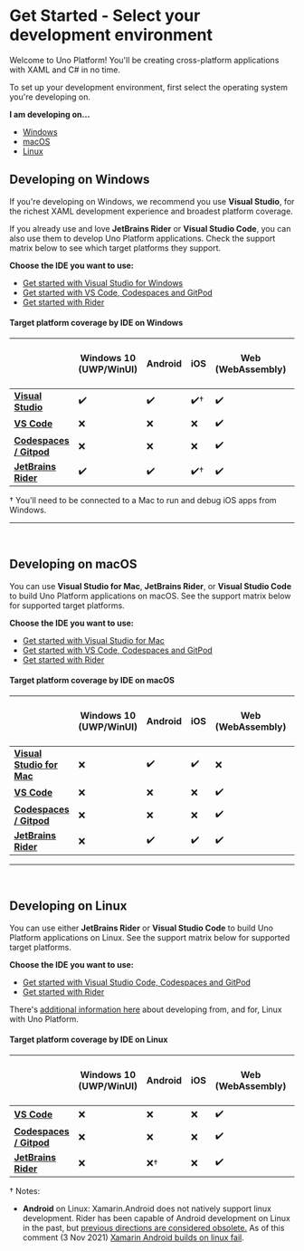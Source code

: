 # Get Started - Select your development environment

Welcome to Uno Platform! You'll be creating cross-platform applications with XAML and C# in no time.

To set up your development environment, first select the operating system you're developing on.

**I am developing on...**

 - [Windows](#developing-on-windows)
 - [macOS](#developing-on-macos)
 - [Linux](#developing-on-linux)

 ## Developing on Windows

If you're developing on Windows, we recommend you use **Visual Studio**, for the richest XAML development experience and broadest platform coverage. 

If you already use and love **JetBrains Rider** or **Visual Studio Code**, you can also use them to develop Uno Platform applications. Check the support matrix below to see which target platforms they support.

**Choose the IDE you want to use:**

 - [Get started with Visual Studio for Windows](get-started-vs.md)
 - [Get started with VS Code, Codespaces and GitPod](get-started-vscode.md)
 - [Get started with Rider](get-started-rider.md)

 #### Target platform coverage by IDE on Windows

|                                                  | Windows 10 (UWP/WinUI)     | Android | iOS | Web (WebAssembly) | macOS (Xamarin) | macOS (Skia-Gtk) | Linux (Skia-Gtk) | Windows 7+ (Skia-WPF) |
|--------------------------------------------------|----------------------------|---------|-----|-------------------|---------------- |------------------|------------------|-----------------------|
| [**Visual Studio**](get-started-vs.md)           | ✔️                         | ✔️     | ✔️† | ✔️               | ❌             | ✔️               | ✔️              | ✔️                   |
| [**VS Code**](get-started-vscode.md)             | ❌                         | ❌     | ❌  | ✔️               | ❌             | ✔️               | ✔️              | ✔️                   |
| [**Codespaces / Gitpod**](get-started-vscode.md) | ❌                         | ❌     | ❌  | ✔️               | ❌             | ✔️               | ✔️              | ✔️                   |
| [**JetBrains Rider**](get-started-rider.md)      | ✔️                         | ✔️     | ✔️† | ✔️               | ❌             | ✔️             | ✔️              | ✔️                   |


 † You'll need to be connected to a Mac to run and debug iOS apps from Windows.

 ***
 <br>

 ## Developing on macOS

You can use **Visual Studio for Mac**, **JetBrains Rider**, or **Visual Studio Code** to build Uno Platform applications on macOS. See the support matrix below for supported target platforms.

**Choose the IDE you want to use:**

 - [Get started with Visual Studio for Mac](get-started-vsmac.md)
 - [Get started with VS Code, Codespaces and GitPod](get-started-vscode.md)
 - [Get started with Rider](get-started-rider.md)

 #### Target platform coverage by IDE on macOS

|                                                   | Windows 10 (UWP/WinUI) | Android | iOS | Web (WebAssembly) | macOS (Xamarin) | macOS (Skia-Gtk) | Linux (Skia-Gtk) | Windows 7+ (Skia-WPF) |
|---------------------------------------------------|-------------------------|---------|-----|-------------------|-------|-------|------------------|-----------------------|
| [**Visual Studio for Mac**](get-started-vsmac.md) | ❌                      | ✔️     | ✔️ | ❌                | ✔️    | ✔️    | ✔️               | ❌                   |
| [**VS Code**](get-started-vscode.md)              | ❌                      | ❌     | ❌ | ✔️                | ❌    | ✔️    | ✔️               | ❌                   |
| [**Codespaces / Gitpod**](get-started-vscode.md)  | ❌                      | ❌     | ❌ | ✔️                | ❌    | ✔️    | ✔️               | ✔️                   |
| [**JetBrains Rider**](get-started-rider.md)       | ❌                      | ✔️     | ✔️ | ✔️                | ✔️    | ✔️    | ✔️               | ❌                   |

***
 <br>

 ## Developing on Linux

 You can use either **JetBrains Rider** or **Visual Studio Code** to build Uno Platform applications on Linux. See the support matrix below for supported target platforms.
 
**Choose the IDE you want to use:**

 - [Get started with Visual Studio Code, Codespaces and GitPod](get-started-vscode.md)
  - [Get started with Rider](get-started-rider.md)

 There's [additional information here](get-started-with-linux.md) about developing from, and for, Linux with Uno Platform.

 #### Target platform coverage by IDE on Linux

|                                                   | Windows 10 (UWP/WinUI) | Android | iOS | Web (WebAssembly) | macOS (Xamarin) | macOS (Skia-Gtk) | Linux (Skia-Gtk) | Windows 7+ (Skia-WPF) |
|---------------------------------------------------|------------------------|---------|-----|-------------------|-------|-------|------------------|-----------------------|
| [**VS Code**](get-started-vscode.md)              | ❌                    | ❌      | ❌  | ✔️                | ❌  | ✔️   | ✔️              | ❌                    |
| [**Codespaces / Gitpod**](get-started-vscode.md)  | ❌                    | ❌      | ❌  | ✔️                | ❌  | ✔️   | ✔️              | ✔️                    |
| [**JetBrains Rider**](get-started-rider.md)       | ❌                    | ❌†      | ❌  | ✔️                | ❌  | ✔️   | ✔️              | ❌                    |
† Notes:

* **Android** on Linux: Xamarin.Android does not natively support linux development. Rider has been capable of Android development on Linux in the past, but [previous directions are considered obsolete.](https://rider-support.jetbrains.com/hc/en-us/articles/360000557259--Obsolete-How-to-develop-Xamarin-Android-applications-on-Linux-with-Rider) As of this comment (3 Nov 2021) [Xamarin Android builds on linux fail](https://github.com/xamarin/xamarin-android).
